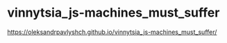 # vinnytsia_js-machines_must_suffer
https://oleksandrpavlyshch.github.io/vinnytsia_js-machines_must_suffer/
